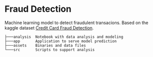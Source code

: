 # Fraud Detection

Machine learning model to detect fraudulent transacions. Based on the kaggle dataset [Credit Card Fraud Detection](https://www.kaggle.com/datasets/mlg-ulb/creditcardfraud). 



    ├───analysis  Notebook with data analysis and modeling
    ├───app       Application to serve model prediction
    ├───assets    Binaries and data files
    └───src       Scripts to support analysis